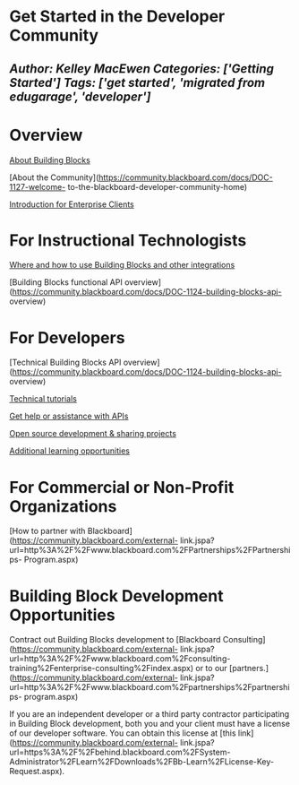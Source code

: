 # Get Started in the Developer Community
*Author: Kelley MacEwen*
*Categories: ['Getting Started']*
*Tags: ['get started', 'migrated from edugarage', 'developer']*
---
# Overview

[About Building Blocks](https://community.blackboard.com/docs/DOC-1120)

[About the Community](https://community.blackboard.com/docs/DOC-1127-welcome-
to-the-blackboard-developer-community-home)

[Introduction for Enterprise
Clients](https://community.blackboard.com/docs/DOC-1431)

# For Instructional Technologists

[Where and how to use Building Blocks and other
integrations](https://community.blackboard.com/docs/DOC-1428)

[Building Blocks functional API
overview](https://community.blackboard.com/docs/DOC-1124-building-blocks-api-
overview)

# For Developers

[Technical Building Blocks API
overview](https://community.blackboard.com/docs/DOC-1124-building-blocks-api-
overview)

[Technical tutorials](https://community.blackboard.com/docs/DOC-1544)

[Get help or assistance with
APIs](https://community.blackboard.com/docs/DOC-1146)

[Open source development & sharing
projects](https://community.blackboard.com/docs/DOC-1546)

[Additional learning
opportunities](https://community.blackboard.com/docs/DOC-1430)

# For Commercial or Non-Profit Organizations

[How to partner with Blackboard](https://community.blackboard.com/external-
link.jspa?url=http%3A%2F%2Fwww.blackboard.com%2FPartnerships%2FPartnerships-
Program.aspx)

# Building Block Development Opportunities

Contract out Building Blocks development to [Blackboard
Consulting](https://community.blackboard.com/external-
link.jspa?url=http%3A%2F%2Fwww.blackboard.com%2Fconsulting-
training%2Fenterprise-consulting%2Findex.aspx) or to our
[partners.](https://community.blackboard.com/external-
link.jspa?url=http%3A%2F%2Fwww.blackboard.com%2Fpartnerships%2Fpartnerships-
program.aspx)

If you are an independent developer or a third party contractor participating
in Building Block development, both you and your client must have a license of
our developer software. You can obtain this license at [this
link](https://community.blackboard.com/external-
link.jspa?url=https%3A%2F%2Fbehind.blackboard.com%2FSystem-
Administrator%2FLearn%2FDownloads%2FBb-Learn%2FLicense-Key-Request.aspx).

